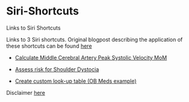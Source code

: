 # Siri-Shortcuts
Links to Siri Shortcuts

Links to 3 Siri shortcuts.
Original blogpost describing the application of these shortcuts can be found [here](https://ericbergh.netlify.com/post/medical-automation-with-javascript-and-siri-shortcuts-in-ios/)

  + [Calculate Middle Cerebral Artery Peak Systolic Velocity MoM](https://www.icloud.com/shortcuts/6f0d9bc61dda4ca398a79203930ac075)  
  
  + [Assess risk for Shoulder Dystocia](https://www.icloud.com/shortcuts/985a0809b0a34e1e8027c63ab44ea138) 
  
  + [Create custom look-up table (OB Meds example)](https://www.icloud.com/shortcuts/61245398888c4c579f33bd3b1d277c19)  
  
  
  Disclaimer [here](https://github.com/berghe01/Siri-Shortcuts/blob/master/Disclaimer)
  
